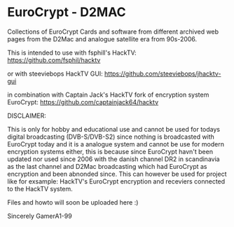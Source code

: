 # EuroCrypt - D2MAC
Collections of EuroCrypt Cards and software from different archived web pages from the D2Mac and analogue satellite era from 90s-2006.

This is intended to use with fsphill's HackTV: https://github.com/fsphil/hacktv 

or with steeviebops HackTV GUI: https://github.com/steeviebops/jhacktv-gui

in combination with Captain Jack's HackTV fork of encryption system EuroCrypt: https://github.com/captainjack64/hacktv

DISCLAIMER:

This is only for hobby and educational use and cannot be used for todays digital broadcasting (DVB-S/DVB-S2) since nothing is broadcasted with EuroCrypt today and it is a analogue system and cannot be use for modern encryption systems either, this is because since EuroCrypt havn't been updated nor used since 2006 with the danish channel DR2 in scandinavia as the last channel and D2Mac broadcasting which had EuroCrypt as encryption and been abnonded since. This can however be used for project like for exsample: HackTV's EuroCrypt encryption and receviers connected to the HackTV system.

Files and howto will soon be uploaded here :)

Sincerely GamerA1-99
